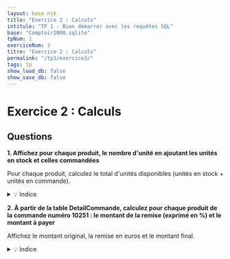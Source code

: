 ```yaml
---
layout: base.njk
title: "Exercice 2 : Calculs"
intitule: "TP 1 - Bien démarrer avec les requêtes SQL"
base: "Comptoir2000.sqlite"
tpNum: 1
exerciceNum: 3
titre: "Exercice 2 : Calculs"
permalink: "/tp1/exercice3/"
tags: tp
show_load_db: false
show_save_db: false
---
```


# Exercice 2 : Calculs

## Questions

**1. Affichez pour chaque produit, le nombre d'unité en ajoutant les unités en stock et celles commandées**

Pour chaque produit, calculez le total d'unités disponibles (unités en stock + unités en commande).

<details>
<summary>💡 Indice</summary>

Utilisez l'opérateur `+` pour additionner deux colonnes :
```sql
SELECT Nomprod, UnitesStock + UnitesCom AS TotalUnites FROM Produit
```
</details>

**2. À partir de la table DetailCommande, calculez pour chaque produit de la commande numéro 10251 : le montant de la remise (exprimé en %) et le montant à payer**

Affichez le montant original, la remise en euros et le montant final.

<details>
<summary>💡 Indice</summary>

La remise en euros est `(Qte * PrixUnit) * (Remise / 100)`.
</details>


